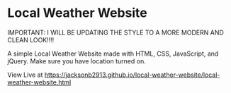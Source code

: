 # Local Weather Website

IMPORTANT: I WILL BE UPDATING THE STYLE TO A MORE MODERN AND CLEAN LOOK!!!!

A simple Local Weather Website made with HTML, CSS, JavaScript, and jQuery. Make sure you have location turned on.

View Live at https://jacksonb2913.github.io/local-weather-website/local-weather-website.html
